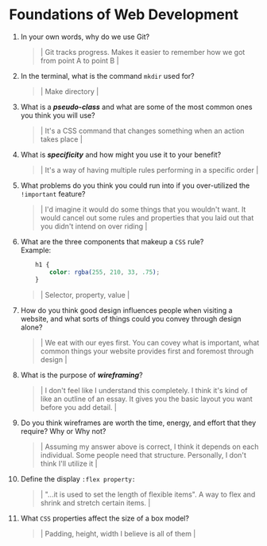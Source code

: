 # Foundations of Web Development
01. In your own words, why do we use Git?
    > | Git tracks progress. Makes it easier to remember how we got from point A to point B |

02. In the terminal, what is the command `mkdir` used for?
    > | Make directory |

03. What is a ***pseudo-class*** and what are some of the most common ones you think you will use?
    > | It's a CSS command that changes something when an action takes place |

04. What is ***specificity*** and how might you use it to your benefit?
    > | It's a way of having multiple rules performing in a specific order |

05. What problems do you think you could run into if you over-utilized the `!important` feature?
    > | I'd imagine it would do some things that you wouldn't want. It would cancel out some rules and properties that you laid out that you didn't intend on over riding |

06. What are the three components that makeup a `CSS` rule? <br> Example:

    ```css
        h1 {
            color: rgba(255, 210, 33, .75);
        }
    ```

    > | Selector, property, value |

07. How do you think good design influences people when visiting a website, and what sorts of things could you convey through design alone?
    > | We eat with our eyes first. You can covey what is important, what common things your website provides first and foremost through design |

08. What is the purpose of ***wireframing***?
    > | I don't feel like I understand this completely. I think it's kind of like an outline of an essay. It gives you the basic layout you want before you add detail. |

09. Do you think wireframes are worth the time, energy, and effort that they require? Why or Why not?
    > | Assuming my answer above is correct, I think it depends on each individual. Some people need that structure. Personally, I don't think I'll utilize it |

10. Define the display `:flex property:`
    > | "...it is used to set the length of flexible items". A way to flex and shrink and stretch certain items. |

11. What `CSS` properties affect the size of a box model?
    > | Padding, height, width I believe is all of them |
